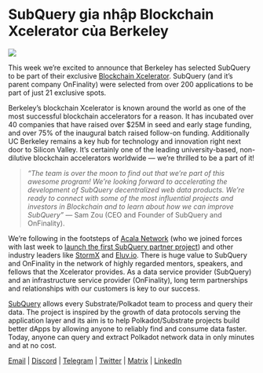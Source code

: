 # SubQuery gia nhập Blockchain Xcelerator của Berkeley

![](https://miro.medium.com/max/1400/0*gYUy-1COtbpLV1X1)


This week we’re excited to announce that Berkeley has selected SubQuery to be part of their exclusive [Blockchain Xcelerator](https://www.xcelerator.berkeley.edu/). SubQuery (and it’s parent company OnFinality) were selected from over 200 applications to be part of just 21 exclusive spots.

Berkeley’s blockchain Xcelerator is known around the world as one of the most successful blockchain accelerators for a reason. It has incubated over 40 companies that have raised over $25M in seed and early stage funding, and over 75% of the inaugural batch raised follow-on funding. Additionally UC Berkeley remains a key hub for technology and innovation right next door to Silicon Valley. It’s certainly one of the leading university-based, non-dilutive blockchain accelerators worldwide — we’re thrilled to be a part of it!

> _“The team is over the moon to find out that we’re part of this awesome program! We’re looking forward to accelerating the development of SubQuery decentralized web data products. We’re ready to connect with some of the most influential projects and investors in Blockchain and to learn about how we can improve SubQuery”_ — Sam Zou (CEO and Founder of SubQuery and OnFinality).

We’re following in the footsteps of [Acala Network](https://acala.network/) (who we joined forces with last week to [launch the first SubQuery partner project](https://subquery.medium.com/subquery-integrates-acala-to-aggregate-and-serve-defi-data-to-polkadot-and-kusama-builders-fc9af6a7aae1)) and other industry leaders like [StormX](https://stormx.io/) and [Eluv.io](https://eluv.io/). There is huge value to SubQuery and OnFinality in the network of highly regarded mentors, speakers, and fellows that the Xcelerator provides. As a data service provider (SubQuery) and an infrastructure service provider (OnFinality), long term partnerships and relationships with our customers is key to our success.

[SubQuery](https://www.subquery.network/) allows every Substrate/Polkadot team to process and query their data. The project is inspired by the growth of data protocols serving the application layer and its aim is to help Polkadot/Substrate projects build better dApps by allowing anyone to reliably find and consume data faster. Today, anyone can query and extract Polkadot network data in only minutes and at no cost.

[Email](mailto:hello@subquery.network) | [Discord](https://discord.com/invite/78zg8aBSMG) | [Telegram](https://t.me/subquerynetwork) | [Twitter](https://twitter.com/subquerynetwork) | [Matrix](https://matrix.to/#/#subquery:matrix.org) | [LinkedIn](https://www.linkedin.com/company/subquery)

